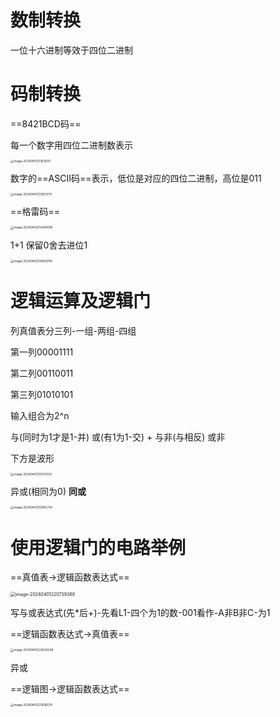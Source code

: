 # 数制转换

一位十六进制等效于四位二进制

# 码制转换

==8421BCD码==

每一个数字用四位二进制数表示

<img src="http://typora-tutu.oss-cn-chengdu.aliyuncs.com/img/image-20240401213619311.png" alt="image-20240401213619311" style="zoom:33%;" />

数字的==ASCII码==表示，低位是对应的四位二进制，高位是011

<img src="http://typora-tutu.oss-cn-chengdu.aliyuncs.com/img/image-20240401213903737.png" alt="image-20240401213903737" style="zoom:33%;" />

==格雷码==

<img src="http://typora-tutu.oss-cn-chengdu.aliyuncs.com/img/image-20240401214340095.png" alt="image-20240401214340095" style="zoom:33%;" />

1+1 保留0舍去进位1

<img src="http://typora-tutu.oss-cn-chengdu.aliyuncs.com/img/image-20240401214609706.png" alt="image-20240401214609706" style="zoom: 33%;" />

# 逻辑运算及逻辑门

列真值表分三列-一组-两组-四组

第一列00001111

第二列00110011

第三列01010101

输入组合为2^n



与(同时为1才是1-并)   或(有1为1-交) +   与非(与相反)    或非

下方是波形

<img src="http://typora-tutu.oss-cn-chengdu.aliyuncs.com/img/image-20240401215517034.png" alt="image-20240401215517034" style="zoom:33%;" />

异或(相同为0) **同或**

<img src="http://typora-tutu.oss-cn-chengdu.aliyuncs.com/img/image-20240401215942734.png" alt="image-20240401215942734" style="zoom:33%;" />

# 使用逻辑门的电路举例

==真值表->逻辑函数表达式==

<img src="http://typora-tutu.oss-cn-chengdu.aliyuncs.com/img/image-20240401220739388.png" alt="image-20240401220739388" style="zoom:50%;" />

写与或表达式(先*后+)-先看L1-四个为1的数-001看作-A非B非C-为1

==逻辑函数表达式->真值表==

<img src="http://typora-tutu.oss-cn-chengdu.aliyuncs.com/img/image-20240401222634249.png" alt="image-20240401222634249" style="zoom:33%;" />

异或

==逻辑图->逻辑函数表达式==

<img src="http://typora-tutu.oss-cn-chengdu.aliyuncs.com/img/image-20240401223816578.png" alt="image-20240401223816578" style="zoom:33%;" />
